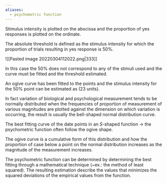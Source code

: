 ```yaml
---
aliases:
  - psychometric function
---
```

Stimulus intensity is plotted on the abscissa and the proportion of yes responses is plotted on the ordinate.

The absolute threshold is defined as the stimulus intensity for which the proportion of trials resulting in yes response is 50%.

![[Pasted image 20220304112022.png|333]]

In this case the 50% does not correspond to any of the stimuli used and the curve must be fitted and the threshold estimated.

An ogive curve has been fitted to the points and the stimulus intensity for the 50% point can be estimated as (23 units).

In fact variation of biological and psychological measurement tends to be normally distributed when the frequencies of proportion of measurement of various magnitudes are plotted against the dimension on which variation is occurring, the result is usually the bell-shaped normal distribution curve.

The best fitting curve of the date points in an $S$-shaped function -> the psychometric function often follow the ogive shape.

The ogive curve is a cumulative form of this distribution and how the proportion of case below a point on the normal distribution increases as the magnitude of the measurement increases.

The psychometric function can be determined by determining the best fitting through a mathematical technique (~ex.: the method of least squared).
The resulting estimation describe the values that minimizes the squared deviations of the empirical values from the function.